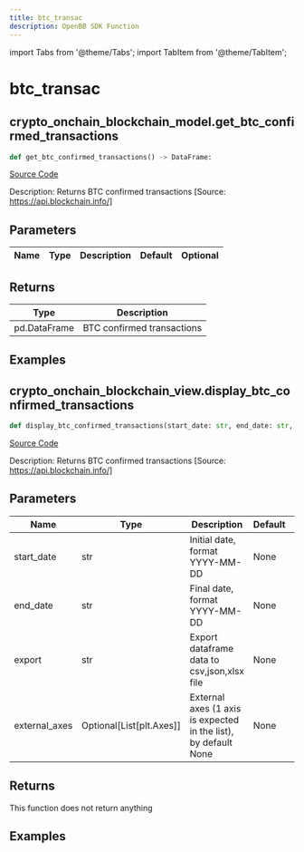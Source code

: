 ```yaml
---
title: btc_transac
description: OpenBB SDK Function
---
```


import Tabs from '@theme/Tabs';
import TabItem from '@theme/TabItem';

# btc_transac

<Tabs>
<TabItem value="model" label="Model" default>

## crypto_onchain_blockchain_model.get_btc_confirmed_transactions

```python title='openbb_terminal/cryptocurrency/onchain/blockchain_model.py'
def get_btc_confirmed_transactions() -> DataFrame:
```
[Source Code](https://github.com/OpenBB-finance/OpenBBTerminal/tree/main/openbb_terminal/cryptocurrency/onchain/blockchain_model.py#L61)

Description: Returns BTC confirmed transactions [Source: https://api.blockchain.info/]

## Parameters

| Name | Type | Description | Default | Optional |
| ---- | ---- | ----------- | ------- | -------- |

## Returns

| Type | Description |
| ---- | ----------- |
| pd.DataFrame | BTC confirmed transactions |

## Examples



</TabItem>
<TabItem value="view" label="View">

## crypto_onchain_blockchain_view.display_btc_confirmed_transactions

```python title='openbb_terminal/cryptocurrency/onchain/blockchain_view.py'
def display_btc_confirmed_transactions(start_date: str, end_date: str, export: str, external_axes: Optional[List[matplotlib.axes._axes.Axes]]) -> None:
```
[Source Code](https://github.com/OpenBB-finance/OpenBBTerminal/tree/main/openbb_terminal/cryptocurrency/onchain/blockchain_view.py#L85)

Description: Returns BTC confirmed transactions [Source: https://api.blockchain.info/]

## Parameters

| Name | Type | Description | Default | Optional |
| ---- | ---- | ----------- | ------- | -------- |
| start_date | str | Initial date, format YYYY-MM-DD | None | False |
| end_date | str | Final date, format YYYY-MM-DD | None | False |
| export | str | Export dataframe data to csv,json,xlsx file | None | False |
| external_axes | Optional[List[plt.Axes]] | External axes (1 axis is expected in the list), by default None | None | True |

## Returns

This function does not return anything

## Examples



</TabItem>
</Tabs>